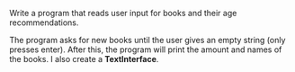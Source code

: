 Write a program that reads user input for books and their age recommendations.

The program asks for new books until the user gives an empty string (only presses enter). After this, the program will print the amount and names of the books. I also create a **TextInterface**.
